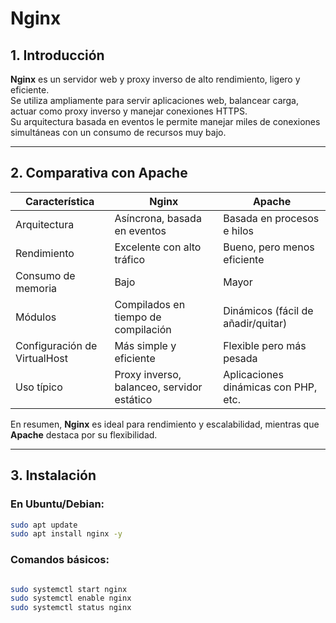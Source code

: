 # Nginx



## 1. Introducción

**Nginx** es un servidor web y proxy inverso de alto rendimiento, ligero y eficiente.  
Se utiliza ampliamente para servir aplicaciones web, balancear carga, actuar como proxy inverso y manejar conexiones HTTPS.  
Su arquitectura basada en eventos le permite manejar miles de conexiones simultáneas con un consumo de recursos muy bajo.

---

## 2. Comparativa con Apache

| Característica              | Nginx                                     | Apache                                   |
|-----------------------------|-------------------------------------------|------------------------------------------|
| Arquitectura                | Asíncrona, basada en eventos              | Basada en procesos e hilos               |
| Rendimiento                 | Excelente con alto tráfico                | Bueno, pero menos eficiente              |
| Consumo de memoria          | Bajo                                      | Mayor                                   |
| Módulos                     | Compilados en tiempo de compilación       | Dinámicos (fácil de añadir/quitar)       |
| Configuración de VirtualHost| Más simple y eficiente                     | Flexible pero más pesada                 |
| Uso típico                  | Proxy inverso, balanceo, servidor estático | Aplicaciones dinámicas con PHP, etc.     |

En resumen, **Nginx** es ideal para rendimiento y escalabilidad, mientras que **Apache** destaca por su flexibilidad.

---

## 3. Instalación

### En Ubuntu/Debian:

```bash
sudo apt update
sudo apt install nginx -y
```
### Comandos básicos:

```bash

sudo systemctl start nginx
sudo systemctl enable nginx
sudo systemctl status nginx
```

